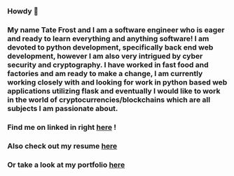 ### Howdy 👋

### My name Tate Frost and I am a software engineer who is eager and ready to learn everything and anything software! I am devoted to python development, specifically back end web development, however I am also very intrigued by cyber security and cryptography. I have worked in fast food and factories and am ready to make a change, I am currently working closely with and looking for work in python based web applications utilizing flask and eventually I would like to work in the world of cryptocurrencies/blockchains which are all subjects I am passionate about.

### Find me on linked in right [here](https://www.linkedin.com/in/tate-frost/) !

### Also check out my resume [here](https://docs.google.com/document/d/12QEgAKQ3NGxJnGTcjPDemnMkYcZ9nBKsOhmGJBwvKxI/edit?usp=sharing)

### Or take a look at my portfolio [here](https://tatefrost.github.io/index.html)
<!--
**tatefrost/tatefrost** is a ✨ _special_ ✨ repository because its `README.md` (this file) appears on your GitHub profile.

Here are some ideas to get you started:

- 🔭 I’m currently working on ...
- 🌱 I’m currently learning ...
- 👯 I’m looking to collaborate on ...
- 🤔 I’m looking for help with ...
- 💬 Ask me about ...
- 📫 How to reach me: ...
- 😄 Pronouns: ...
- ⚡ Fun fact: ...
-->
